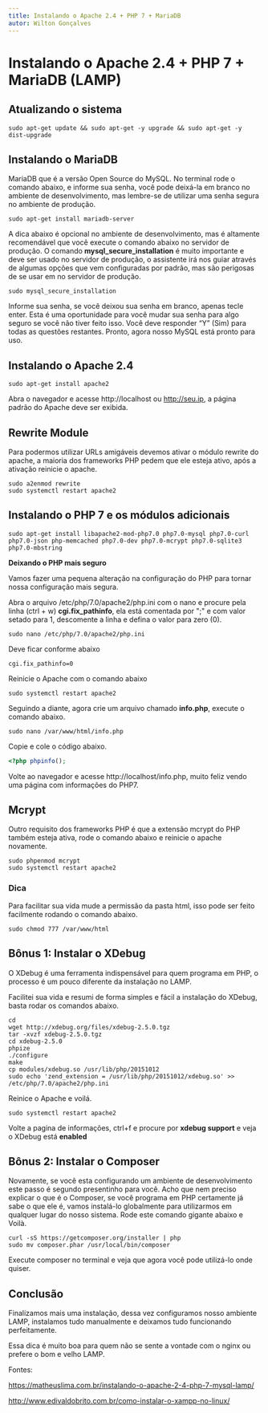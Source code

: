 ```yaml
---
title: Instalando o Apache 2.4 + PHP 7 + MariaDB
autor: Wilton Gonçalves
---
```

# Instalando o Apache 2.4 + PHP 7 + MariaDB (LAMP)

## Atualizando o sistema

```shell
sudo apt-get update && sudo apt-get -y upgrade && sudo apt-get -y dist-upgrade
```

## Instalando o MariaDB

MariaDB que é a versão Open Source do MySQL.
No terminal rode o comando abaixo, e informe sua senha, você pode deixá-la em branco no ambiente de desenvolvimento, mas lembre-se de utilizar uma senha segura no ambiente de produção.

```shell
sudo apt-get install mariadb-server
```

A dica abaixo é opcional no ambiente de desenvolvimento, mas é altamente recomendável que você execute o comando abaixo no servidor de produção.
O comando **mysql_secure_installation** é muito importante e deve ser usado no servidor de produção, o assistente irá nos guiar através de algumas opções que vem configuradas por padrão, mas são perigosas de se usar em no servidor de produção.

```shell
sudo mysql_secure_installation
```

Informe sua senha, se você deixou sua senha em branco, apenas tecle enter.
Esta é uma oportunidade para você mudar sua senha para algo seguro se você não tiver feito isso.
Você deve responder “Y” (Sim) para todas as questões restantes.
Pronto, agora nosso MySQL está pronto para uso.

## Instalando o Apache 2.4

```shell
sudo apt-get install apache2
```

Abra o navegador e acesse http://localhost ou http://seu.ip, a página padrão do Apache deve ser exibida.

## Rewrite Module

Para podermos utilizar URLs amigáveis devemos ativar o módulo rewrite do apache, a maioria dos frameworks PHP pedem que ele esteja ativo, após a ativação reinicie o apache.

```shell
sudo a2enmod rewrite
sudo systemctl restart apache2
```

## Instalando o PHP 7 e os módulos adicionais

```shell
sudo apt-get install libapache2-mod-php7.0 php7.0-mysql php7.0-curl php7.0-json php-memcached php7.0-dev php7.0-mcrypt php7.0-sqlite3 php7.0-mbstring
```

**Deixando o PHP mais seguro**

Vamos fazer uma pequena alteração na configuração do PHP para tornar nossa configuração mais segura.

Abra o arquivo /etc/php/7.0/apache2/php.ini com o nano e procure pela linha (ctrl + w) **cgi.fix_pathinfo**, ela está comentada por ";" e com valor setado para 1, descomente a linha e defina o valor para zero (0).

```shell
sudo nano /etc/php/7.0/apache2/php.ini
```

Deve ficar conforme abaixo

```
cgi.fix_pathinfo=0
```

Reinicie o Apache com o comando abaixo

```shell
sudo systemctl restart apache2
```

Seguindo a diante, agora crie um arquivo chamado **info.php**, execute o comando abaixo.

```shell
sudo nano /var/www/html/info.php
```

Copie e cole o código abaixo.

```php
<?php phpinfo();
```

Volte ao navegador e acesse http://localhost/info.php, muito feliz vendo uma página com informações do PHP7.

## Mcrypt

Outro requisito dos frameworks PHP é que a extensão mcrypt do PHP também esteja ativa, rode o comando abaixo e reinicie o apache novamente.

```shell
sudo phpenmod mcrypt
sudo systemctl restart apache2
```

### Dica

Para facilitar sua vida mude a permissão da pasta html, isso pode ser feito facilmente rodando o comando abaixo.

```shell
sudo chmod 777 /var/www/html
```

## Bônus 1: Instalar o XDebug

O XDebug é uma ferramenta indispensável para quem programa em PHP, o processo é um pouco diferente da instalação no LAMP.

Facilitei sua vida e resumi de forma simples e fácil a instalação do XDebug, basta rodar os comandos abaixo.

```shell
cd
wget http://xdebug.org/files/xdebug-2.5.0.tgz
tar -xvzf xdebug-2.5.0.tgz
cd xdebug-2.5.0
phpize
./configure
make
cp modules/xdebug.so /usr/lib/php/20151012
sudo echo 'zend_extension = /usr/lib/php/20151012/xdebug.so' >> /etc/php/7.0/apache2/php.ini
```

Reinice o Apache e voilá.

```shell
sudo systemctl restart apache2
```

Volte a pagina de informações, ctrl+f e procure por **xdebug support** e veja o XDebug está **enabled**

## Bônus 2: Instalar o Composer

Novamente, se você esta configurando um ambiente de desenvolvimento este passo é segundo presentinho para você.
Acho que nem preciso explicar o que é o Composer, se você programa em PHP certamente já sabe o que ele é, vamos instalá-lo globalmente para utilizarmos em qualquer lugar do nosso sistema.
Rode este comando gigante abaixo e Voilà.

```shell
curl -sS https://getcomposer.org/installer | php
sudo mv composer.phar /usr/local/bin/composer
```

Execute composer no terminal e veja que agora você pode utilizá-lo onde quiser.

## Conclusão

Finalizamos mais uma instalação, dessa vez configuramos nosso ambiente LAMP, instalamos tudo manualmente e deixamos tudo funcionando perfeitamente.

Essa dica é muito boa para quem não se sente a vontade com o nginx ou prefere o bom e velho LAMP.

Fontes:

https://matheuslima.com.br/instalando-o-apache-2-4-php-7-mysql-lamp/

http://www.edivaldobrito.com.br/como-instalar-o-xampp-no-linux/
